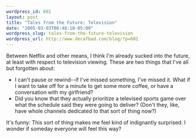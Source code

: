 ```yaml
--- 
wordpress_id: 601
layout: post
title: "Tales from the Future: Television"
date: "2005-03-03T08:48:10-05:00"
wordpress_slug: tales-from-the-future-television
wordpress_url: http://www.decafbad.com/blog/?p=601
---
```

Between Netflix and other means, I think I'm already sucked into the future, at least with respect to television viewing.  These are two things that I've all but forgotten about:

* I can't pause or rewind--if I've missed something, I've missed it.  What if I want to take off for a minute to get some more coffee, or have a conversation with my girlfriend?
* Did you know that they actually prioritize a televised sports game over what the schedule said they were going to deliver?  (Don't they, like, have whole channels dedicated to that sort of thing now?)
    
It's funny: This sort of thing makes me feel kind of indignantly surprised.  I wonder if someday everyone will feel this way?

